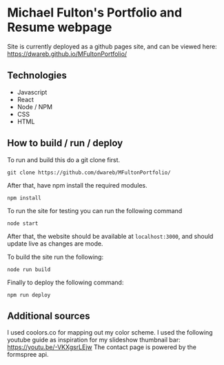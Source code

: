 # Michael Fulton's Portfolio and Resume webpage

Site is currently deployed as a github pages site, and can be viewed here:
https://dwareb.github.io/MFultonPortfolio/

## Technologies

* Javascript
* React
* Node / NPM
* CSS
* HTML

## How to build / run / deploy

To run and build this do a git clone first.

```
git clone https://github.com/dwareb/MFultonPortfolio/
```

After that, have npm install the required modules.

```
npm install
```

To run the site for testing you can run the following command

```
node start
```
After that, the website should be available at `localhost:3000`, and should update live as changes are mode.

To build the site run the following:
```
node run build
```
Finally to deploy the following command:
```
npm run deploy
```


## Additional sources
I used coolors.co for mapping out my color scheme.
I used the following youtube guide as inspiration for my slideshow thumbnail bar: https://youtu.be/-VKXgsrLEjw
The contact page is powered by the formspree api.
